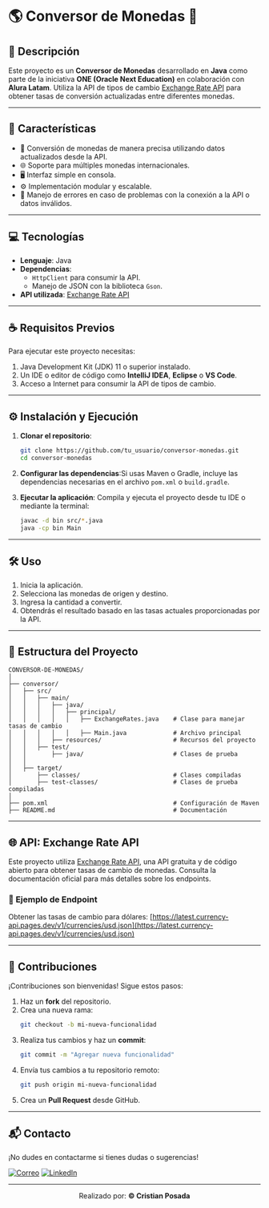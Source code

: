 # 🌎 Conversor de Monedas 💱

## 📖 Descripción

Este proyecto es un **Conversor de Monedas** desarrollado en **Java** como parte de la iniciativa **ONE (Oracle Next Education)** en colaboración con **Alura Latam**. Utiliza la API de tipos de cambio [Exchange Rate API](https://github.com/fawazahmed0/exchange-api) para obtener tasas de conversión actualizadas entre diferentes monedas.

---

## 📄 Características

- 🔄 Conversión de monedas de manera precisa utilizando datos actualizados desde la API.
- 🌐 Soporte para múltiples monedas internacionales.
- 🖥️ Interfaz simple en consola.
- ⚙️ Implementación modular y escalable.
- 🚨 Manejo de errores en caso de problemas con la conexión a la API o datos inválidos.

---

## 💻 Tecnologías

- **Lenguaje**: Java
- **Dependencias**:
  - `HttpClient` para consumir la API.
  - Manejo de JSON con la biblioteca `Gson`.
- **API utilizada**: [Exchange Rate API](https://github.com/fawazahmed0/exchange-api)

---

## ☕ Requisitos Previos

Para ejecutar este proyecto necesitas:

1. Java Development Kit (JDK) 11 o superior instalado.
2. Un IDE o editor de código como **IntelliJ IDEA**, **Eclipse** o **VS Code**.
3. Acceso a Internet para consumir la API de tipos de cambio.

---

## ⚙️ Instalación y Ejecución

1. **Clonar el repositorio**:

   ```bash
   git clone https://github.com/tu_usuario/conversor-monedas.git
   cd conversor-monedas
   ```
2. **Configurar las dependencias**:Si usas Maven o Gradle, incluye las dependencias necesarias en el archivo `pom.xml` o `build.gradle`.
3. **Ejecutar la aplicación**:
   Compila y ejecuta el proyecto desde tu IDE o mediante la terminal:

   ```bash
   javac -d bin src/*.java
   java -cp bin Main
   ```

---

## 🛠️ Uso

1. Inicia la aplicación.
2. Selecciona las monedas de origen y destino.
3. Ingresa la cantidad a convertir.
4. Obtendrás el resultado basado en las tasas actuales proporcionadas por la API.

---

## 📂 Estructura del Proyecto

```plaintext
CONVERSOR-DE-MONEDAS/
│
├── conversor/
│   ├── src/
│   │   ├── main/
│   │   │   ├── java/
│   │   │   │   ├── principal/
│   │   │   │   │   ├── ExchangeRates.java    # Clase para manejar tasas de cambio
│   │   │   │   │   ├── Main.java             # Archivo principal
│   │   │   ├── resources/                    # Recursos del proyecto
│   │   ├── test/
│   │       ├── java/                         # Clases de prueba
│   │
│   ├── target/
│       ├── classes/                          # Clases compiladas
│       ├── test-classes/                     # Clases de prueba compiladas
│
├── pom.xml                                   # Configuración de Maven
├── README.md                                 # Documentación

```

---

## 🌐 API: Exchange Rate API

Este proyecto utiliza [Exchange Rate API](https://github.com/fawazahmed0/exchange-api), una API gratuita y de código abierto para obtener tasas de cambio de monedas. Consulta la documentación oficial para más detalles sobre los endpoints.

### 🔗 Ejemplo de Endpoint

Obtener las tasas de cambio para dólares:
[https://latest.currency-api.pages.dev/v1/currencies/usd.json](https://latest.currency-api.pages.dev/v1/currencies/usd.json)

---

## 🤝 Contribuciones

¡Contribuciones son bienvenidas! Sigue estos pasos:

1. Haz un **fork** del repositorio.
2. Crea una nueva rama:
   ```bash
   git checkout -b mi-nueva-funcionalidad
   ```
3. Realiza tus cambios y haz un **commit**:
   ```bash
   git commit -m "Agregar nueva funcionalidad"
   ```
4. Envía tus cambios a tu repositorio remoto:
   ```bash
   git push origin mi-nueva-funcionalidad
   ```
5. Crea un **Pull Request** desde GitHub.

---

## 📬 Contacto

¡No dudes en contactarme si tienes dudas o sugerencias!

<a href="mailto:camilochoposada2@gmail.com" title="Correo">
<img src="https://img.shields.io/badge/Gmail-D14836?style=for-the-badge&logo=gmail&logoColor=white" alt="Correo"/></a>  
<a href="https://www.linkedin.com/in/cricapoga" title="LinkedIn">
<img src="https://img.shields.io/badge/LinkedIn-0A66C2?style=for-the-badge&logo=linkedin&logoColor=white" alt="LinkedIn"/></a>

---

<p align="center">Realizado por: <b>© Cristian Posada</b></p>

